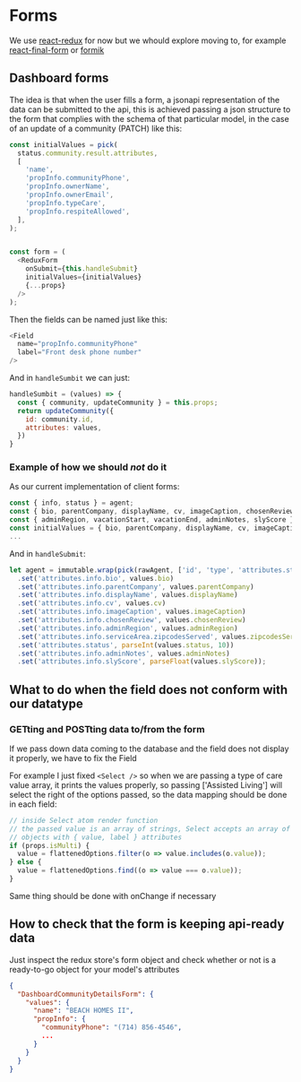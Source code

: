 # Forms

We use [react-redux](https://github.com/redux-form/redux-form) for now but we whould explore moving to, for example [react-final-form](https://github.com/final-form/react-final-form) or [formik](https://github.com/jaredpalmer/formik)

## Dashboard forms

The idea is that when the user fills a form, a jsonapi representation of the data can be submitted to the api, this is achieved passing a json structure to the form that complies with the schema of that particular model, in the case of an update of a community (PATCH) like this: 

```javascript
const initialValues = pick(
  status.community.result.attributes,
  [
    'name',
    'propInfo.communityPhone',
    'propInfo.ownerName',
    'propInfo.ownerEmail',
    'propInfo.typeCare',
    'propInfo.respiteAllowed',
  ],
);


const form = (
  <ReduxForm
    onSubmit={this.handleSubmit}
    initialValues={initialValues}
    {...props}
  />
);
```

Then the fields can be named just like this:

```javascript
<Field
  name="propInfo.communityPhone"
  label="Front desk phone number"
/>
```

And in `handleSumbit` we can just:

```javascript
handleSumbit = (values) => {
  const { community, updateCommunity } = this.props; 
  return updateCommunity({
    id: community.id,
    attributes: values, 
  })
}
```

### Example of how we should _not_ do it

As our current implementation of client forms:

```javascript
const { info, status } = agent;
const { bio, parentCompany, displayName, cv, imageCaption, chosenReview, serviceArea } = info;
const { adminRegion, vacationStart, vacationEnd, adminNotes, slyScore } = info;
const initialValues = { bio, parentCompany, displayName, cv, imageCaption, chosenReview, vacation, adminRegion, zipcodesServed, status, adminNotes, slyScore };
...
```

And in `handleSubmit`:

```javascript
let agent = immutable.wrap(pick(rawAgent, ['id', 'type', 'attributes.status', 'attributes.info', 'attributes.info.serviceArea']))
  .set('attributes.info.bio', values.bio)
  .set('attributes.info.parentCompany', values.parentCompany)
  .set('attributes.info.displayName', values.displayName)
  .set('attributes.info.cv', values.cv)
  .set('attributes.info.imageCaption', values.imageCaption)
  .set('attributes.info.chosenReview', values.chosenReview)
  .set('attributes.info.adminRegion', values.adminRegion)
  .set('attributes.info.serviceArea.zipcodesServed', values.zipcodesServed)
  .set('attributes.status', parseInt(values.status, 10))
  .set('attributes.info.adminNotes', values.adminNotes)
  .set('attributes.info.slyScore', parseFloat(values.slyScore));
```

## What to do when the field does not conform with our datatype

### GETting and POSTting data to/from the form

If we pass down data coming to the database and the field does not display it properly, we have to fix the Field

For example I just fixed `<Select />` so when we are passing a type of care value array, it prints the values properly, so passing ['Assisted Living'] will select the right of the options passed, so the data mapping should be done in each field:

```javascript
// inside Select atom render function
// the passed value is an array of strings, Select accepts an array of 
// objects with { value, label } attributes
if (props.isMulti) {
  value = flattenedOptions.filter(o => value.includes(o.value));
} else {
  value = flattenedOptions.find((o => value === o.value));
}
```

Same thing should be done with onChange if necessary

## How to check that the form is keeping api-ready data

Just inspect the redux store's form object and check whether or not is a ready-to-go object for your model's attributes

```json
{
  "DashboardCommunityDetailsForm": {
    "values": {
      "name": "BEACH HOMES II",
      "propInfo": {
        "communityPhone": "(714) 856-4546",
        ...
      }
    }
  }
}
```

